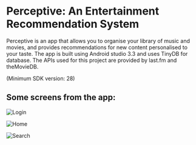 # Perceptive: An Entertainment Recommendation System

Perceptive is an app that allows you to organise your library of music and movies, and provides recommendations for new content personalised to your taste. 
The app is built using Android studio 3.3 and uses TinyDB for database. The APIs used for this project are provided by last.fm and theMovieDB.

(Minimum SDK version: 28)

## Some screens from the app:
![Login](https://raw.githubusercontent.com/Vaibhavkv/PerceptiveProject-master/blob/master/images/login.png)

![Home](https://raw.githubusercontent.com/Vaibhavkv/PerceptiveProject-master/blob/master/images/home.png)

![Search](https://raw.githubusercontent.com/Vaibhavkv/PerceptiveProject-master/blob/master/images/search.png)


